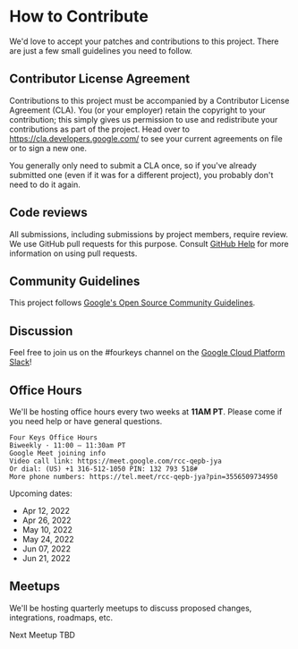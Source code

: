 # How to Contribute

We'd love to accept your patches and contributions to this project. There are
just a few small guidelines you need to follow.

## Contributor License Agreement

Contributions to this project must be accompanied by a Contributor License
Agreement (CLA). You (or your employer) retain the copyright to your
contribution; this simply gives us permission to use and redistribute your
contributions as part of the project. Head over to
<https://cla.developers.google.com/> to see your current agreements on file or
to sign a new one.

You generally only need to submit a CLA once, so if you've already submitted one
(even if it was for a different project), you probably don't need to do it
again.

## Code reviews

All submissions, including submissions by project members, require review. We
use GitHub pull requests for this purpose. Consult
[GitHub Help](https://help.github.com/articles/about-pull-requests/) for more
information on using pull requests.

## Community Guidelines

This project follows
[Google's Open Source Community Guidelines](https://opensource.google/conduct/).

## Discussion

Feel free to join us on the #fourkeys channel on the [Google Cloud Platform Slack](https://goo.gle/gcp-slack)! 

## Office Hours

We'll be hosting office hours every two weeks at **11AM PT**. Please come if you need help or have general questions. 

```
Four Keys Office Hours
Biweekly · 11:00 – 11:30am PT
Google Meet joining info
Video call link: https://meet.google.com/rcc-qepb-jya
Or dial: ‪(US) +1 316-512-1050‬ PIN: ‪132 793 518‬#
More phone numbers: https://tel.meet/rcc-qepb-jya?pin=3556509734950
```

Upcoming dates:
- Apr 12, 2022
- Apr 26, 2022
- May 10, 2022
- May 24, 2022
- Jun 07, 2022
- Jun 21, 2022

## Meetups

We'll be hosting quarterly meetups to discuss proposed changes, integrations, roadmaps, etc.  

Next Meetup TBD

